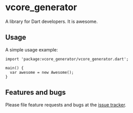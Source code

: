 # vcore_generator

A library for Dart developers. It is awesome.

## Usage

A simple usage example:

    import 'package:vcore_generator/vcore_generator.dart';

    main() {
      var awesome = new Awesome();
    }

## Features and bugs

Please file feature requests and bugs at the [issue tracker][tracker].

[tracker]: http://example.com/issues/replaceme
